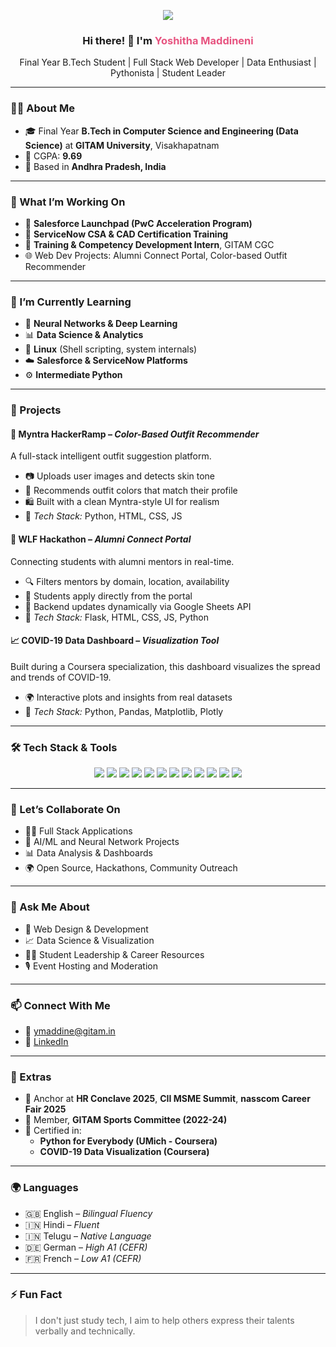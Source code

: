 <p align="center">
  <img src="https://capsule-render.vercel.app/api?type=speech&color=gradient&customColorList=2,6,14,17,20&height=200&section=header&text=Welcome%20to%20My%20Profile&fontSize=60&animation=fadeIn&fontAlignY=40" />
</p>

<h3 align="center">Hi there! 👋 I'm <span style="color:#e75480">Yoshitha Maddineni</span></h3>
<p align="center">Final Year B.Tech Student | Full Stack Web Developer | Data Enthusiast | Pythonista | Student Leader</p>

---

### 👩‍💻 About Me

- 🎓 Final Year **B.Tech in Computer Science and Engineering (Data Science)** at **GITAM University**, Visakhapatnam  
- 🧠 CGPA: **9.69**  
- 📍 Based in **Andhra Pradesh, India**

---

### 🔭 What I’m Working On

- 🚀 **Salesforce Launchpad (PwC Acceleration Program)**  
- 🧩 **ServiceNow CSA & CAD Certification Training**  
- 👥 **Training & Competency Development Intern**, GITAM CGC  
- 🌐 Web Dev Projects: Alumni Connect Portal, Color-based Outfit Recommender

---

### 🌱 I’m Currently Learning

- 🧠 **Neural Networks & Deep Learning**  
- 📊 **Data Science & Analytics**  
- 🐧 **Linux** (Shell scripting, system internals)  
- ☁️ **Salesforce & ServiceNow Platforms**  
- ⚙️ **Intermediate Python**

---

### 💼 Projects

#### 🧥 Myntra HackerRamp – *Color-Based Outfit Recommender*
A full-stack intelligent outfit suggestion platform.

- 📷 Uploads user images and detects skin tone  
- 🎨 Recommends outfit colors that match their profile  
- 🛍️ Built with a clean Myntra-style UI for realism  
- 🔧 *Tech Stack:* Python, HTML, CSS, JS

#### 🔗 WLF Hackathon – *Alumni Connect Portal*
Connecting students with alumni mentors in real-time.

- 🔍 Filters mentors by domain, location, availability  
- 📝 Students apply directly from the portal  
- 🔄 Backend updates dynamically via Google Sheets API  
- 🔧 *Tech Stack:* Flask, HTML, CSS, JS, Python

#### 📈 COVID-19 Data Dashboard – *Visualization Tool*
Built during a Coursera specialization, this dashboard visualizes the spread and trends of COVID-19.

- 🌍 Interactive plots and insights from real datasets  
- 🔧 *Tech Stack:* Python, Pandas, Matplotlib, Plotly

---

### 🛠️ Tech Stack & Tools

<p align="center">
  <img src="https://img.shields.io/badge/C-00599C?style=for-the-badge&logo=c&logoColor=white"/>
  <img src="https://img.shields.io/badge/Python-3670A0?style=for-the-badge&logo=python&logoColor=white"/>
  <img src="https://img.shields.io/badge/R-276DC3?style=for-the-badge&logo=r&logoColor=white"/>
  <img src="https://img.shields.io/badge/Java-007396?style=for-the-badge&logo=java&logoColor=white"/>
  <img src="https://img.shields.io/badge/Git-F05032?style=for-the-badge&logo=git&logoColor=white"/>
  <img src="https://img.shields.io/badge/Linux-FCC624?style=for-the-badge&logo=linux&logoColor=black"/>
  <img src="https://img.shields.io/badge/SQL-003B57?style=for-the-badge&logo=mysql&logoColor=white"/>
  <img src="https://img.shields.io/badge/HTML-E34F26?style=for-the-badge&logo=html5&logoColor=white"/>
  <img src="https://img.shields.io/badge/CSS-1572B6?style=for-the-badge&logo=css3&logoColor=white"/>
  <img src="https://img.shields.io/badge/JavaScript-F7DF1E?style=for-the-badge&logo=javascript&logoColor=black"/>
  <img src="https://img.shields.io/badge/Flask-000000?style=for-the-badge&logo=flask&logoColor=white"/>
  <img src="https://img.shields.io/badge/VSCode-007ACC?style=for-the-badge&logo=visual-studio-code&logoColor=white"/>
</p>

---

### 👯 Let’s Collaborate On

- 🧑‍💻 Full Stack Applications  
- 🧠 AI/ML and Neural Network Projects  
- 📊 Data Analysis & Dashboards  
- 🌍 Open Source, Hackathons, Community Outreach  

---

### 💬 Ask Me About

- 🎨 Web Design & Development  
- 📈 Data Science & Visualization  
- 🧑‍🏫 Student Leadership & Career Resources  
- 🎙️ Event Hosting and Moderation

---

### 📫 Connect With Me

- 📧 [ymaddine@gitam.in](mailto:ymaddine@gitam.in)  
- 💼 [LinkedIn](https://www.linkedin.com/in/yoshitha-maddineni-2b958a265/)

---

### 🏅 Extras

- 🎤 Anchor at **HR Conclave 2025**, **CII MSME Summit**, **nasscom Career Fair 2025**  
- 🎽 Member, **GITAM Sports Committee (2022-24)**  
- 📜 Certified in:  
  - **Python for Everybody (UMich - Coursera)**  
  - **COVID-19 Data Visualization (Coursera)**  

---

### 🌍 Languages

- 🇬🇧 English – *Bilingual Fluency*  
- 🇮🇳 Hindi – *Fluent*  
- 🇮🇳 Telugu – *Native Language*  
- 🇩🇪 German – *High A1 (CEFR)*  
- 🇫🇷 French – *Low A1 (CEFR)*

---

### ⚡ Fun Fact

> I don't just study tech, I aim to help others express their talents verbally and technically.
